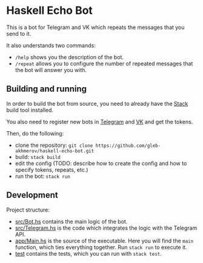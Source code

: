 # Haskell Echo Bot

This is a bot for Telegram and VK which repeats the messages that you send to it.

It also understands two commands:
- `/help` shows you the description of the bot.
- `/repeat` allows you to configure the number of repeated messages that the bot will answer you with.


## Building and running

In order to build the bot from source, you need to already have the [Stack](https://www.haskellstack.org) build tool installed.

You also need to register new bots in [Telegram](https://core.telegram.org/bots/api) and [VK](https://vk.com/dev/bots_longpoll) and get the tokens.

Then, do the following:
- clone the repository: `git clone https://github.com/gleb-akhmerov/haskell-echo-bot.git`
- build: `stack build`
- edit the config (TODO: describe how to create the config and how to specify tokens, repeats, etc.)
- run the bot: `stack run`


## Development

Project structure:
- [src/Bot.hs](src/Bot.hs) contains the main logic of the bot.
- [src/Telegram.hs](src/Telegram.hs) is the code which integrates the logic with the Telegram API.
- [app/Main.hs](app/Main.hs) is the source of the executable. Here you will find the `main` function, which ties everything together. Run `stack run` to execute it.
- [test](test) contains the tests, which you can run with `stack test`.
